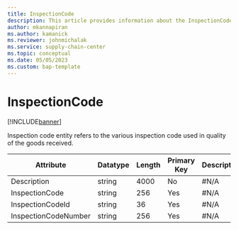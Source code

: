 ```yaml
---
title: InspectionCode
description: This article provides information about the InspectionCode entity.
author: mkannapiran
ms.author: kamanick
ms.reviewer: johnmichalak
ms.service: supply-chain-center
ms.topic: conceptual
ms.date: 05/05/2023
ms.custom: bap-template
---
```


# **InspectionCode**

[!INCLUDE[banner](../../includes/banner.md)]

Inspection code entity refers to the various inspection code used in quality of the goods received.


|	Attribute	|	Datatype	|	Length	|	Primary Key	|	Description	|
|---------------|--------|------|----------|-----------|
|	Description	|	string	|	4000	|	No	|	#N/A	|
|	InspectionCode	|	string	|	256	|	Yes	|	#N/A	|
|	InspectionCodeId	|	string	|	36	|	Yes	|	#N/A	|
|	InspectionCodeNumber	|	string	|	256	|	Yes	|	#N/A	|
